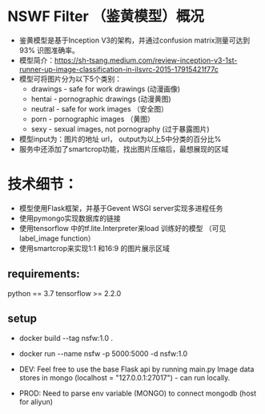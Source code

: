 # NSWF Filter （鉴黄模型）概况

- 鉴黄模型是基于Inception V3的架构，并通过confusion matrix测量可达到93% 识图准确率。
- 模型简介：https://sh-tsang.medium.com/review-inception-v3-1st-runner-up-image-classification-in-ilsvrc-2015-17915421f77c
- 模型可将图片分为以下5个类别：
  - drawings - safe for work drawings (动漫画像)
  - hentai - pornographic drawings (动漫黄图)
  - neutral - safe for work images （安全图）
  - porn - pornographic images （黄图）
  - sexy - sexual images, not pornography (过于暴露图片)
- 模型input为：图片的地址 url， output为以上5中分类的百分比%
- 服务中还添加了smartcrop功能，找出图片压缩后，最想展现的区域


# 技术细节：
- 模型使用Flask框架，并基于Gevent WSGI server实现多进程任务
- 使用pymongo实现数据库的链接
- 使用tensorflow 中的tf.lite.Interpreter来load 训练好的模型 （可见label_image function）
- 使用smartcrop来实现1:1 和16:9 的图片展示区域


## requirements:
python == 3.7
tensorflow >= 2.2.0

## setup
- docker build --tag nsfw:1.0 .
- docker run --name nsfw -p 5000:5000 -d nsfw:1.0

- DEV:
  Feel free to use the base Flask api by running main.py
  Image data stores in mongo (localhost = "127.0.0.1:27017") - can run locally.
- PROD:
  Need to parse env variable (MONGO) to connect mongodb (host for aliyun)
